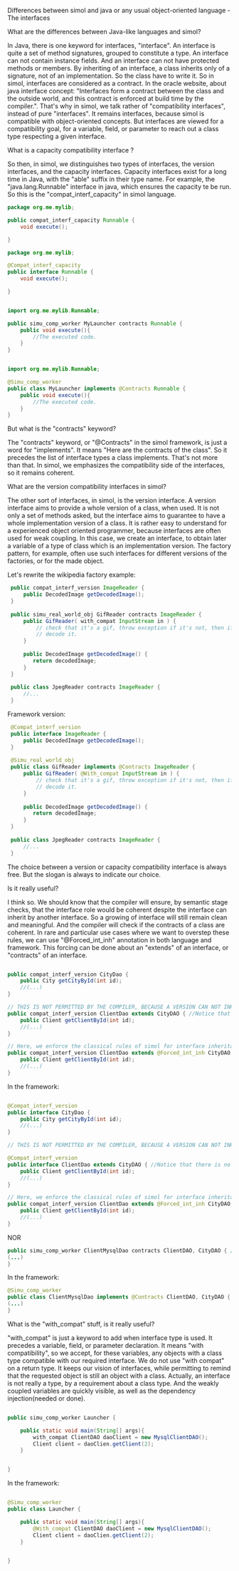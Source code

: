 Differences between simol and java or any usual object-oriented language - The interfaces

What are the differences between Java-like languages and simol?

In Java, there is one keyword for interfaces, "interface". An interface is quite a set of method signatures, grouped to constitute a type. An interface can not contain instance fields. And an interface can not have protected methods or members. By inheriting of an interface, a class inherits only of a signature, not of an implementation.
So the class have to write it. So in simol, interfaces are considered as a contract. In the oracle website, about java interface concept: "Interfaces form a contract between the class and the outside world, and this contract is enforced at build time by the compiler.".
That's why in simol, we talk rather of "compatibility interfaces", instead of pure "interfaces". It remains interfaces, because simol is compatible with object-oriented concepts. But interfaces are viewed for a compatibility goal, for a variable, field, or parameter to reach out a class type respecting a given interface.

What is a capacity compatibility interface ?

So then, in simol, we distinguishes two types of interfaces, the version interfaces, and the capacity interfaces.
Capacity interfaces exist for a long time in Java, with the "able" suffix in their type name. For example, the "java.lang.Runnable" interface in java, which ensures the capacity te be run. So this is the "compat_interf_capacity" in simol language.

```java
package org.me.mylib;

public compat_interf_capacity Runnable {
	void execute();

}
```

```java
package org.me.mylib;

@Compat_interf_capacity
public interface Runnable {
	void execute();

}
```

```java

import org.me.mylib.Runnable;

public simu_comp_worker MyLauncher contracts Runnable {
	public void execute(){
		//The executed code.
	}
}

```

```java

import org.me.mylib.Runnable;

@Simu_comp_worker
public class MyLauncher implements @Contracts Runnable {
	public void execute(){
		//The executed code.
	}
}

```

But what is the "contracts" keyword?

The "contracts" keyword, or "@Contracts" in the simol framework, is just a word for "implements". It means "Here are the contracts of the class". So it precedes the list of interface types a class implements. That's not more than that. In simol, we emphasizes the compatibility side of the interfaces, so it remains coherent.

What are the version compatibility interfaces in simol?

The other sort of interfaces, in simol, is the version interface. A version interface aims to provide a whole version of a class, when used. It is not only a set of methods asked, but the interface aims to guarantee to have a whole implementation version of a class.
It is rather easy to understand for a experienced object oriented programmer, because interfaces are often used for weak coupling. In this case, we create an interface, to obtain later a variable of a type of class which is an implementation version.
The factory pattern, for example, often use such interfaces for different versions of the factories, or for the made object.

Let's rewrite the wikipedia factory example:

```java
 public compat_interf_version ImageReader {
     public DecodedImage getDecodedImage();
 }
 
 public simu_real_world_obj GifReader contracts ImageReader {
     public GifReader( with_compat InputStream in ) {
         // check that it's a gif, throw exception if it's not, then if it is
         // decode it.
     }
 
     public DecodedImage getDecodedImage() {
        return decodedImage;
     }
 }
 
 public class JpegReader contracts ImageReader {
     //...
 }

```

Framework version:

```java
 @Compat_interf_version
 public interface ImageReader {
     public DecodedImage getDecodedImage();
 }
 
 @Simu_real_world_obj
 public class GifReader implements @Contracts ImageReader {
     public GifReader( @With_compat InputStream in ) {
         // check that it's a gif, throw exception if it's not, then if it is
         // decode it.
     }
 
     public DecodedImage getDecodedImage() {
        return decodedImage;
     }
 }
 
 public class JpegReader contracts ImageReader {
     //...
 }

```
The choice between a version or capacity compatibility interface is always free. But the slogan is always to indicate our choice.

Is it really useful?

I think so. We should know that the compiler will ensure, by semantic stage checks, that the interface role would be coherent despite the interface can inherit by another interface. So a growing of interface will still remain clean and meaningful. And the compiler will check if the contracts of a class are coherent.
In rare and particular use cases where we want to overstep these rules, we can use "@Forced_int_inh" annotation in both language and framework. This forcing can be done about an "extends" of an interface, or "contracts" of an interface.

```java

public compat_interf_version CityDao {
	public City getCityById(int id);
	//(...)
}

// THIS IS NOT PERMITTED BY THE COMPILER, BECAUSE A VERSION CAN NOT INHERIT OF ANOTHER VERSION
public compat_interf_version ClientDao extends CityDAO { //Notice that there is no "nature" keyword about the "extends" between interfaces!
	public Client getClientById(int id);
	//(...)
}

// Here, we enforce the classical rules of simol for interface inheritance.
public compat_interf_version ClientDao extends @Forced_int_inh CityDAO {
	public Client getClientById(int id);
	//(...)
}

```

In the framework:

```java

@Compat_interf_version
public interface CityDao {
	public City getCityById(int id);
	//(...)
}

// THIS IS NOT PERMITTED BY THE COMPILER, BECAUSE A VERSION CAN NOT INHERIT OF ANOTHER VERSION

@Compat_interf_version
public interface ClientDao extends CityDAO { //Notice that there is no "nature" keyword about the "extends" between interfaces!
	public Client getClientById(int id);
	//(...)
}

// Here, we enforce the classical rules of simol for interface inheritance.
public compat_interf_version ClientDao extends @Forced_int_inh CityDAO {
	public Client getClientById(int id);
	//(...)
}

```

NOR

```java
public simu_comp_worker ClientMysqlDao contracts ClientDAO, CityDAO { //THIS IS NOT ALLOWED BY THE COMPILER. WE CAN NOT IMPLEMENT TWO VERSION INTERFACES, BECAUSE WE CAN NOT BE TWO VERSIONS AT THE SAME TIME!
(...)
}

```

In the framework:

```java
@Simu_comp_worker
public class ClientMysqlDao implements @Contracts ClientDAO, CityDAO { //THIS IS NOT ALLOWED BY THE COMPILER. WE CAN NOT IMPLEMENT TWO VERSION INTERFACES, BECAUSE WE CAN NOT BE TWO VERSIONS AT THE SAME TIME!
(...)
}

```

What is the "with_compat" stuff, is it really useful?

"with_compat" is just a keyword to add when interface type is used. It precedes a variable, field, or parameter declaration. It means "with compatibility", so we accept, for these variables, any objects with a class type compatible with our required interface. We do not use "with compat" on a return type. It keeps our vision of interfaces, while permitting to remind that the requested object is still an object with a class. Actually, an interface is not really a type, by a requirement about a class type. And the weakly coupled variables are quickly visible, as well as the dependency injection(needed or done).

```java

public simu_comp_worker Launcher {

	public static void main(String[] args){
		with_compat ClientDAO daoClient = new MysqlClientDAO();
		Client client = daoClien.getClient(2);
	}


}
```

In the framework:

```java

@Simu_comp_worker
public class Launcher {

	public static void main(String[] args){
		@With_compat ClientDAO daoClient = new MysqlClientDAO();
		Client client = daoClien.getClient(2);
	}


}

```
